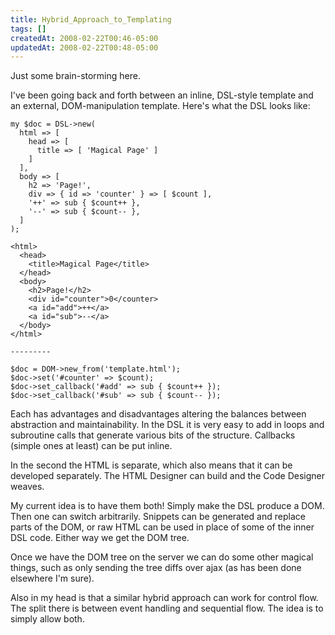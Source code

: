 ```yaml
---
title: Hybrid_Approach_to_Templating
tags: []
createdAt: 2008-02-22T00:46-05:00
updatedAt: 2008-02-22T00:48-05:00
---
```


Just some brain-storming here.

I've been going back and forth between an inline, DSL-style template and an external, DOM-manipulation template. Here's what the DSL looks like:

```
my $doc = DSL->new(
  html => [
    head => [
      title => [ 'Magical Page' ]
    ]
  ],
  body => [
    h2 => 'Page!',
    div => { id => 'counter' } => [ $count ],
    '++' => sub { $count++ },
    '--' => sub { $count-- },
  ]
);
```

```
<html>
  <head>
    <title>Magical Page</title>
  </head>
  <body>
    <h2>Page!</h2>
    <div id="counter">0</counter>
    <a id="add">++</a>
    <a id="sub">--</a>
  </body>
</html>

---------

$doc = DOM->new_from('template.html');
$doc->set('#counter' => $count);
$doc->set_callback('#add' => sub { $count++ });
$doc->set_callback('#sub' => sub { $count-- });
```

Each has advantages and disadvantages altering the balances between abstraction and maintainability. In the DSL it is very easy to add in loops and subroutine calls that generate various bits of the structure. Callbacks (simple ones at least) can be put inline.

In the second the HTML is separate, which also means that it can be developed separately. The HTML Designer can build and the Code Designer weaves.

My current idea is to have them both! Simply make the DSL produce a DOM. Then one can switch arbitrarily. Snippets can be generated and replace parts of the DOM, or raw HTML can be used in place of some of the inner DSL code. Either way we get the DOM tree.

Once we have the DOM tree on the server we can do some other magical things, such as only sending the tree diffs over ajax (as has been done elsewhere I'm sure).

Also in my head is that a similar hybrid approach can work for control flow. The split there is between event handling and sequential flow. The idea is to simply allow both.


